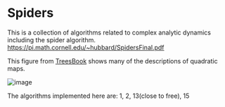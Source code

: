 # Spiders

This is a collection of algorithms related to complex analytic dynamics including the spider algorithm.
https://pi.math.cornell.edu/~hubbard/SpidersFinal.pdf

This figure from [TreesBook](https://www.mat.univie.ac.at/%7Ebruin/talks/TreesBook.pdf) shows many of the descriptions of quadratic maps.

![image](https://github.com/jeffwack111/Spiders/assets/52295204/a991d80f-aaea-4e75-b822-6c58886c6639)

The algorithms implemented here are: 1, 2, 13(close to free), 15

